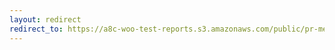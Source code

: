 ```yaml
---
layout: redirect
redirect_to: https://a8c-woo-test-reports.s3.amazonaws.com/public/pr-merge/41209/e2e/index.html
---
```

